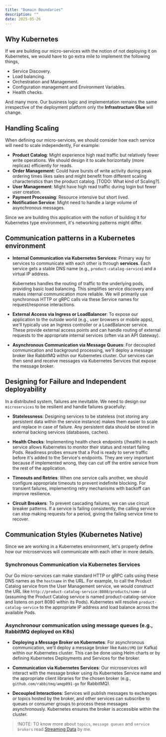 ```yaml
---
title: "Domain Boundaries"
description: ""
date: 2025-05-26
---
```


## Why Kubernetes

If we are building our micro-services with the notion of not deploying it on
Kubernetes, we would have to go extra mile to implement the following things,

- Service Discovery.
- Load balancing.
- Orchestration and Management.
- Configuration management and Environment Variables.
- Health checks.

And many more. Our business logic and implementation remains the same
irrespective of the deployment platform only the **Infrastructure Glue**
will change.

## Handling Scaling

When defining our micro-services, we should consider how each service will need
to scale independently, For example:

- **Product Catalog**: Might experience high read traffic but relatively fewer write
  operations. We should design it to scale horizontally (more replicas) efficiently
  for reads.
- **Order Management**: Could have bursts of write activity during peak ordering
  times likes sales and might benefit from different scaling characteristics
  than the product catalog. [TODO: What kind of Scaling?].
- **User Management**: Might have high read traffic during login but fewer user
  creation.
- **Payment Processing**: Resource intensive but short lived.
- **Notification Service**: Might need to handle a large volume of asynchronous messages.

Since we are building this application with the notion of building it for Kubernetes
type environment, it's networking patterns might differ.

## Communication patterns in a Kubernetes environment

- **Internal Communication via Kubernetes Services**: Primary way for services to
  communicate with each other is through **services**. Each service gets a stable
  DNS name (e.g., `product-catalog-service`) and a virtual IP address.

  Kubernetes handles the routing of traffic to the underlying pods, providing
  basic load balancing. This simplifies service discovery and makes internal
  communication more reliable. We will primarily use synchronous HTTP or gRPC
  calls via these Service names for request/response interactions.

- **External Access via Ingress or LoadBalancer**: To expose our application
  to the outside world (e.g., user browsers or mobile apps), we'll typically use
  an Ingress controller or a LoadBalancer service. These provide external access
  points and can handle routing of external requests to the appropriate internal
  services (often via an API Gateway).

- **Asynchronous Communication via Message Queues**: For decoupled communication
  and background processing, we'll deploy a message broker like RabbitMQ within
  our Kubernetes cluster. Our services can then send and receive messages via
  Kubernetes Services that expose the message broker.

## Designing for Failure and Independent deployability

In a distributed system, failures are inevitable. We need to design our
`microservices` to be resilient and handle failures gracefully:

- **Statelessness**: Designing services to be stateless (not storing any
  persistent data within the service instance) makes them easier to scale and
  replace in case of failure. Any persistent data should be stored in external
  backing services (databases, caches).

- **Health Checks**: Implementing health check endpoints (/health) in each service
  allows Kubernetes to monitor their status and restart failing Pods. Readiness
  probes ensure that a Pod is ready to serve traffic before it's added to the
  Service's endpoints. They are very important because if implemented wrong, they
  can cut off the entire service from the rest of the application.

- **Timeouts and Retries**: When one service calls another, we should configure
  appropriate timeouts to prevent indefinite blocking. For transient failures,
  implementing retry mechanisms with backoff can improve resilience.

- **Circuit Breakers**: To prevent cascading failures, we can use circuit
  breaker patterns. If a service is failing consistently, the calling service
  can stop making requests for a period, giving the failing service time to recover.

## Communication Styles (Kubernetes Native)

Since we are working in a Kubernetes environment, let's properly define how our
microservices will communicate with each other in more details.

### Synchronous Communication via Kubernetes Services

Our Go micro-services can make standard HTTP or gRPC calls using these DNS names
as the `hostname` in the URL. For example, to call the Product Catalog service from
the User Management service, we would construct the URL like
`http://product-catalog-service:8080/products/some-id` (assuming the Product Catalog
service is named product-catalog-service and listens on port 8080 within its Pods).
Kubernetes will resolve `product-catalog-service` to the appropriate IP address and
load balance across the available Pods.

### Asynchronour communication using message queues (e.g., RabbitMQ deployed on K8s)

- **Deploying a Message Broker on Kubernetes**: For asynchronous communication, we'll
  deploy a message broker like `RabbitMQ` (or Kafka) within our Kubernetes cluster.
  This can be done using Helm charts or by defining Kubernetes Deployments and
  Services for the broker.

- **Communication via Kubernetes Services**: Our microservices will interact with
  the message broker using its Kubernetes Service name and the appropriate client
  libraries for the chosen broker (e.g., `github.com/rabbitmq/amqp091-go` for RabbitMQ).

- **Decoupled Interactions**: Services will publish messages to exchanges or
  topics hosted by the broker, and other services can subscribe to queues or
  consumer groups to process these messages asynchronously. Kubernetes ensures
  the broker is accessible within the cluster.

> !NOTE: TO know more about `topics`, `message queues` and `service brokers` read
> [Streaming Data](https://prateeksingh.tech) by me.
